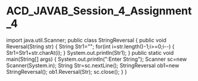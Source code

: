 # ACD_JAVAB_Session_4_Assignment_4

import java.util.Scanner;
public class StringReversal {
	public void Reversal(String str)
	{
		String Str1="";
		for(int i=str.length()-1;i>=0;i--)
		{
			Str1=Str1+str.charAt(i);
		}
		System.out.println(Str1);
	}
	public static void main(String[] args) {
		System.out.println(":Enter String");
		Scanner sc=new Scanner(System.in);
		String Str=sc.nextLine();
		StringReversal ob1=new StringReversal();
		ob1.Reversal(Str);
		sc.close();
	}
}

